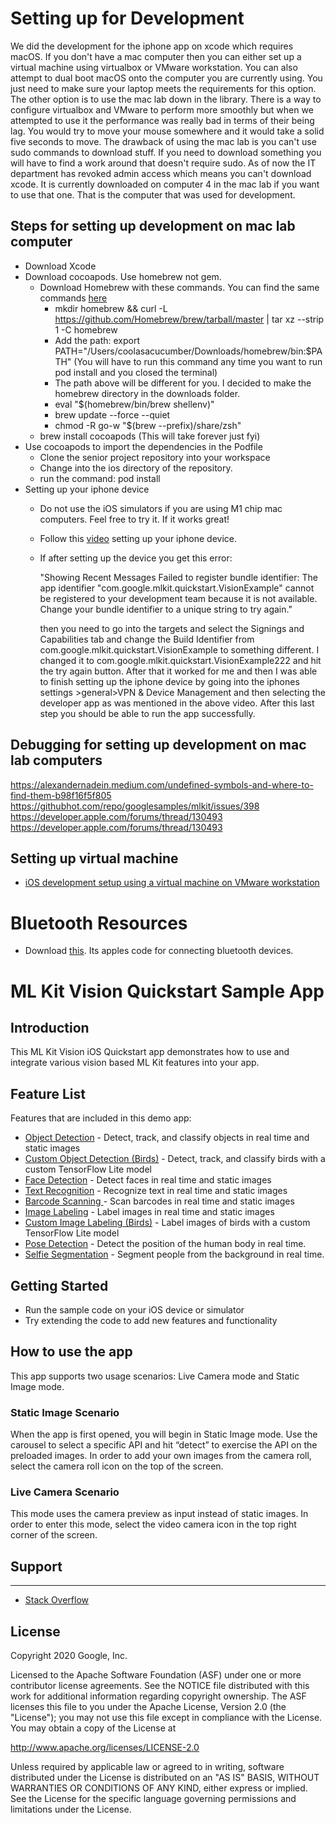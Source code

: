 # Setting up for Development 
We did the development for the iphone app on xcode which requires macOS. If you don't have a mac computer then you can either set up a virtual machine using virtualbox or VMware workstation. You can also attempt to dual boot macOS onto the computer you are currently using. You just need to make sure your laptop meets the requirements for this option. The other option is to use the mac lab down in the library. There is a way to configure virtualbox and VMware to perform more smoothly but when we attempted to use it the performance was really bad in terms of their being lag. You would try to move your mouse somewhere and it would take a solid five seconds to move. The drawback of using the mac lab is you can't use sudo commands to download stuff. If you need to download something you will have to find a work around that doesn't require sudo. As of now the IT department has revoked admin access which means you can't download xcode. It is currently downloaded on computer 4 in the mac lab if you want to use that one. That is the computer that was used for development.

## Steps for setting up development on mac lab computer
* Download Xcode
* Download cocoapods. Use homebrew not gem.
  * Download Homebrew with these commands. You can find the same commands [here](https://docs.brew.sh/Installation#untar-anywhere)
    * mkdir homebrew && curl -L https://github.com/Homebrew/brew/tarball/master | tar xz --strip 1 -C homebrew
    * Add the path: export PATH="/Users/coolasacucumber/Downloads/homebrew/bin:$PATH" (You will have to run this command any time you want to run pod install and you closed the terminal)
    * The path above will be different for you. I decided to make the homebrew directory in the downloads folder. 
    * eval "$(homebrew/bin/brew shellenv)"
    * brew update --force --quiet
    * chmod -R go-w "$(brew --prefix)/share/zsh"
  * brew install cocoapods (This will take forever just fyi)
* Use cocoapods to import the dependencies in the Podfile
  * Clone the senior project repository into your workspace
  * Change into the ios directory of the repository.
  * run the command: pod install
* Setting up your iphone device
  * Do not use the iOS simulators if you are using M1 chip mac computers. Feel free to try it. If it works great!
  * Follow this [video](https://www.youtube.com/watch?v=bqh6YaMxgbE) setting up your iphone device. 
  * If after setting up the device you get this error: 
  
     "Showing Recent Messages Failed to register bundle identifier: The app identifier "com.google.mlkit.quickstart.VisionExample" cannot be registered to your development team because it is not available. Change your bundle identifier to a unique string to try again." 
  
     then you need to go into the targets and select the Signings and Capabilities tab and change the Build Identifier from com.google.mlkit.quickstart.VisionExample to something different. I changed it to com.google.mlkit.quickstart.VisionExample222 and hit the try again button. After that it worked for me and then I was able to finish setting up the iphone device by going into the iphones settings >general>VPN & Device Management and then selecting the developer app as was mentioned in the above video. After this last step you should be able to run the app successfully.

## Debugging for setting up development on mac lab computers
https://alexandernadein.medium.com/undefined-symbols-and-where-to-find-them-b98f16f5f805
https://githubhot.com/repo/googlesamples/mlkit/issues/398
https://developer.apple.com/forums/thread/130493
https://developer.apple.com/forums/thread/130493

## Setting up virtual machine
* [iOS development setup using a virtual machine on VMware workstation](https://www.youtube.com/watch?v=-5FpROxjHsw)

# Bluetooth Resources
* Download [this](https://developer.apple.com/documentation/corebluetooth/using_core_bluetooth_classic). Its apples code for connecting bluetooth devices.

# ML Kit Vision Quickstart Sample App

## Introduction

This ML Kit Vision iOS Quickstart app demonstrates how to use and integrate various vision based ML Kit features into your app.

## Feature List

Features that are included in this demo app:
* [Object Detection](https://developers.google.com/ml-kit/vision/object-detection/ios) - Detect, track, and classify objects in real time and static images
* [Custom Object Detection (Birds)](https://developers.google.com/ml-kit/vision/object-detection/custom-models/ios) - Detect, track, and classify birds with a custom TensorFlow Lite model
* [Face Detection](https://developers.google.com/ml-kit/vision/face-detection/ios) - Detect faces in real time and static images
* [Text Recognition](https://developers.google.com/ml-kit/vision/text-recognition/v2/ios) - Recognize text in real time and static images
* [Barcode Scanning ](https://developers.google.com/ml-kit/vision/barcode-scanning/ios)- Scan barcodes in real time and static images
* [Image Labeling](https://developers.google.com/ml-kit/vision/image-labeling/ios) - Label images in real time and static images
* [Custom Image Labeling (Birds)](https://developers.google.com/ml-kit/vision/image-labeling/custom-models/ios) - Label images of birds with a custom TensorFlow Lite model
* [Pose Detection](https://developers.google.com/ml-kit/vision/pose-detection/ios) - Detect the position of the human body in real time.
* [Selfie Segmentation](https://developers.google.com/ml-kit/vision/selfie-segmentation/ios) - Segment people from the background in real time.

## Getting Started

* Run the sample code on your iOS device or simulator
* Try extending the code to add new features and functionality

## How to use the app

This app supports two usage scenarios: Live Camera mode and Static Image mode.

### Static Image Scenario
When the app is first opened, you will begin in Static Image mode. Use the carousel to select a specific API and hit “detect” to exercise the API on the preloaded images. In order to add your own images from the camera roll, select the camera roll icon on the top of the screen.

### Live Camera Scenario
This mode uses the camera preview as input instead of static images. In order to enter this mode, select the video camera icon in the top right corner of the screen.

## Support
-------

- [Stack Overflow](https://stackoverflow.com/questions/tagged/google-mlkit)

License
-------

Copyright 2020 Google, Inc.

Licensed to the Apache Software Foundation (ASF) under one or more contributor
license agreements.  See the NOTICE file distributed with this work for
additional information regarding copyright ownership.  The ASF licenses this
file to you under the Apache License, Version 2.0 (the "License"); you may not
use this file except in compliance with the License.  You may obtain a copy of
the License at

  http://www.apache.org/licenses/LICENSE-2.0

Unless required by applicable law or agreed to in writing, software
distributed under the License is distributed on an "AS IS" BASIS, WITHOUT
WARRANTIES OR CONDITIONS OF ANY KIND, either express or implied.  See the
License for the specific language governing permissions and limitations under
the License.
